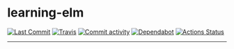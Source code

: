# learning-elm

[//]: # "Badges"
[![Last Commit][commit badge]][commit]
[![Travis][travis badge]][travis]
[![Commit activity][pulse badge]][pulse]
[![Dependabot][dependabot badge]][dependabot]
[![Actions Status][actions badge]][actions]

---



[//]: # "Links"
[commit]: https://github.com/jaeyson/learning-elm/commit/master
[travis]: https://travis-ci.com/jaeyson/learning-elm
[pulse]: https://github.com/jaeyson/learning-elm/pulse
[dependabot]: https://github.com/jaeyson/learning-elm
[actions]: https://github.com/jaeyson/learning-elm/actions

[//]: # "Image sources (Badge)"
[commit badge]: https://img.shields.io/github/last-commit/jaeyson/learning-elm.svg
[travis badge]: https://travis-ci.com/jaeyson/learning-elm.svg?branch=master
[pulse badge]: https://img.shields.io/github/commit-activity/m/jaeyson/learning-elm
[dependabot badge]: https://badgen.net/dependabot/jaeyson/learning-elm/185518281?icon=dependabot
[actions badge]: https://github.com/jaeyson/dwyl-phx-chat/workflows/Elm%20CI/badge.svg

